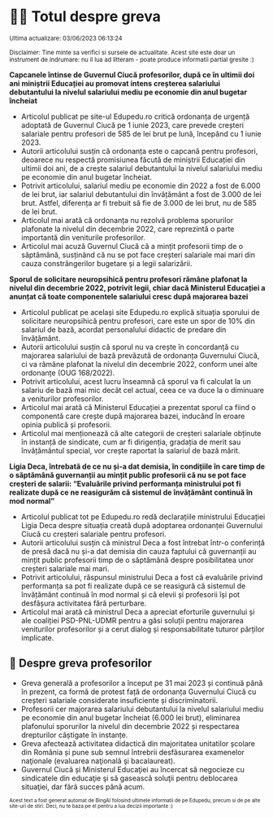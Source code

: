 # 👩‍🏫 Totul despre greva
<sub>Ultima actualizare: 03/06/2023 06:13:24</sub>

<sub>Disclaimer: Tine minte sa verifici si sursele de actualitate. Acest site este doar un instrument de indrumare: nu il lua ad litteram - poate produce informatii partial gresite :)</sub>

**Capcanele întinse de Guvernul Ciucă profesorilor, după ce în ultimii doi ani miniștrii Educației au promovat intens creșterea salariului debutantului la nivelul salariului mediu pe economie din anul bugetar încheiat**

- Articolul publicat pe site-ul Edupedu.ro critică ordonanța de urgență adoptată de Guvernul Ciucă pe 1 iunie 2023, care prevede creșteri salariale pentru profesori de 585 de lei brut pe lună, începând cu 1 iunie 2023.
- Autorii articolului susțin că ordonanța este o capcană pentru profesori, deoarece nu respectă promisiunea făcută de miniștrii Educației din ultimii doi ani, de a crește salariul debutantului la nivelul salariului mediu pe economie din anul bugetar încheiat.
- Potrivit articolului, salariul mediu pe economie din 2022 a fost de 6.000 de lei brut, iar salariul debutantului din învățământ a fost de 3.000 de lei brut. Astfel, diferența ar fi trebuit să fie de 3.000 de lei brut, nu de 585 de lei brut.
- Articolul mai arată că ordonanța nu rezolvă problema sporurilor plafonate la nivelul din decembrie 2022, care reprezintă o parte importantă din veniturile profesorilor.
- Articolul mai acuză Guvernul Ciucă că a mințit profesorii timp de o săptămână, susținând că nu se pot face creșteri salariale mai mari din cauza constrângerilor bugetare și a legii salarizării.

**Sporul de solicitare neuropsihică pentru profesori rămâne plafonat la nivelul din decembrie 2022, potrivit legii, chiar dacă Ministerul Educației a anunțat că toate componentele salariului cresc după majorarea bazei**

- Articolul publicat pe același site Edupedu.ro explică situația sporului de solicitare neuropsihică pentru profesori, care este un spor de 10% din salariul de bază, acordat personalului didactic de predare din învățământ.
- Autorii articolului susțin că sporul nu va crește în concordanță cu majorarea salariului de bază prevăzută de ordonanța Guvernului Ciucă, ci va rămâne plafonat la nivelul din decembrie 2022, conform unei alte ordonanțe (OUG 168/2022).
- Potrivit articolului, acest lucru înseamnă că sporul va fi calculat la un salariu de bază mai mic decât cel actual, ceea ce va duce la o diminuare a veniturilor profesorilor.
- Articolul mai arată că Ministerul Educației a prezentat sporul ca fiind o componentă care crește după majorarea bazei, inducând în eroare opinia publică și profesorii.
- Articolul mai menționează că alte categorii de creșteri salariale obținute în instanță de sindicate, cum ar fi dirigenția, gradația de merit sau învățământul special, vor crește raportat la salariul de bază mărit.

**Ligia Deca, întrebată de ce nu și-a dat demisia, în condițiile în care timp de o săptămână guvernanții au mințit public profesorii că nu se pot face creșteri de salarii: “Evaluările privind performanța ministrului pot fi realizate după ce ne reasigurăm că sistemul de învățământ continuă în mod normal”**

- Articolul publicat tot pe Edupedu.ro redă declarațiile ministrului Educației Ligia Deca despre situația creată după adoptarea ordonanței Guvernului Ciucă cu creșteri salariale pentru profesori.
- Autorii articolului susțin că ministrul Deca a fost întrebat într-o conferință de presă dacă nu și-a dat demisia din cauza faptului că guvernanții au mințit public profesorii timp de o săptămână despre posibilitatea unor creșteri salariale mai mari.
- Potrivit articolului, răspunsul ministrului Deca a fost că evaluările privind performanța sa pot fi realizate după ce se reasigură că sistemul de învățământ continuă în mod normal și că elevii și profesorii își pot desfășura activitatea fără perturbare.
- Articolul mai arată că ministrul Deca a apreciat eforturile guvernului și ale coaliției PSD-PNL-UDMR pentru a găsi soluții pentru majorarea veniturilor profesorilor și a cerut dialog și responsabilitate tuturor părților implicate.

## 🏫 Despre greva profesorilor

- Greva generală a profesorilor a început pe 31 mai 2023 și continuă până în prezent, ca formă de protest față de ordonanța Guvernului Ciucă cu creșteri salariale considerate insuficiente și discriminatorii.
- Profesorii cer majorarea salariului debutantului la nivelul salariului mediu pe economie din anul bugetar încheiat (6.000 lei brut), eliminarea plafonului sporurilor la nivelul din decembrie 2022 și respectarea drepturilor câștigate în instanțe.
- Greva afectează activitatea didactică din majoritatea unitatilor școlare din România și pune sub semnul întrebrii desfãsurarea examenelor naţionale (evaluarea naţionalã şi bacalaureat).
- Guvernul Ciucã și Ministerul Educaţiei au încercat să negocieze cu sindicatele din educaţie şi să gaseascã soluţii pentru deblocarea situaţiei, dar fărã succes pânã acum.


<sub><sub>Acest text a fost generat automat de BingAI folosind ultimele informatii de pe Edupedu, precum si de pe alte site-uri de stiri. Deci, nu te baza pe el pentru a lua decizii importante :)</sub></sub>